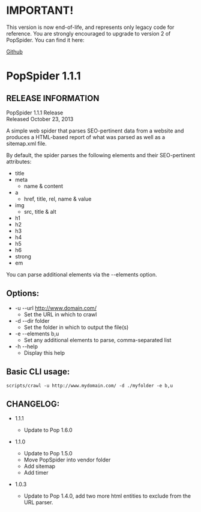 IMPORTANT!
==========
This version is now end-of-life, and represents only legacy code for reference.
You are strongly encouraged to upgrade to version 2 of PopSpider. You can find it here:

[Github](https://github.com/nicksagona/pop-spider)

PopSpider 1.1.1
===============

RELEASE INFORMATION
-------------------
PopSpider 1.1.1 Release  
Released October 23, 2013

A simple web spider that parses SEO-pertinent data from a website
and produces a HTML-based report of what was parsed as well as
a sitemap.xml file.

By default, the spider parses the following elements and their
SEO-pertinent attributes:
* title
* meta
    + name & content
* a
    + href, title, rel, name & value
* img
    + src, title & alt
* h1
* h2
* h3
* h4
* h5
* h6
* strong
* em

You can parse additional elements via the --elements option.

Options:
--------
* -u --url http://www.domain.com/
    - Set the URL in which to crawl
* -d --dir folder
    - Set the folder in which to output the file(s)
* -e --elements b,u
    - Set any additional elements to parse, comma-separated list
* -h --help
    - Display this help

Basic CLI usage:
----------------

    scripts/crawl -u http://www.mydomain.com/ -d ./myfolder -e b,u

CHANGELOG:
----------
* 1.1.1
    - Update to Pop 1.6.0

* 1.1.0
    - Update to Pop 1.5.0
    - Move PopSpider into vendor folder
    - Add sitemap
    - Add timer

* 1.0.3
    - Update to Pop 1.4.0, add two more html entities to exclude from the URL parser.
